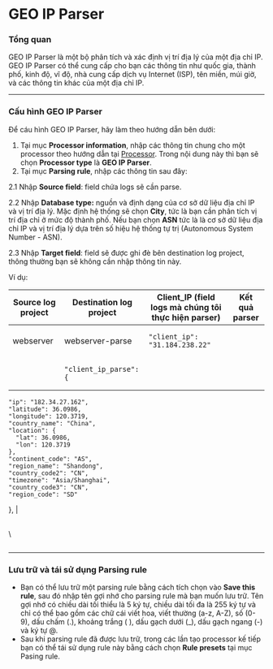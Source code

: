 # GEO IP Parser

### Tổng quan

GEO IP Parser là một bộ phân tích và xác định vị trí địa lý của một địa chỉ IP. GEO IP Parser có thể cung cấp cho bạn các thông tin như quốc gia, thành phố, kinh độ, vĩ độ, nhà cung cấp dịch vụ Internet (ISP), tên miền, múi giờ, và các thông tin khác của một địa chỉ IP.

***

### Cấu hình GEO IP Parser

Để cáu hình GEO IP Parser, hãy làm theo hướng dẫn bên dưới:&#x20;

1. Tại mục **Processor information**, nhập các thông tin chung cho một processor theo hướng dẫn tại [Processor](./). Trong nội dung này thì bạn sẽ chọn **Processor type** là **GEO IP Parser**.
2. Tại mục **Parsing rule**, nhập các thông tin sau đây:

2.1 Nhập **Source field**: field chứa logs sẽ cần parse.

2.2 Nhập **Database type:** nguồn và định dạng của cơ sở dữ liệu địa chỉ IP và vị trí địa lý. Mặc định hệ thống sẽ chọn **City**, tức là bạn cần phân tích vị trí địa chỉ ở mức độ thành phố. Nếu bạn chọn **ASN** tức là là cơ sở dữ liệu địa chỉ IP và vị trí địa lý dựa trên số hiệu hệ thống tự trị (Autonomous System Number - ASN).

2.3 Nhập **Target field**: field sẽ được ghi đè bên destination log project, thông thường bạn sẽ không cần nhập thông tin này.

Ví dụ:&#x20;

| Source log project | Destination log project | Client\_IP (field logs mà chúng tôi thực hiện parser) | Kết quả parser                                                                                                                                                                                                                                                                                                                                                                                                |
| ------------------ | ----------------------- | ----------------------------------------------------- | ------------------------------------------------------------------------------------------------------------------------------------------------------------------------------------------------------------------------------------------------------------------------------------------------------------------------------------------------------------------------------------------------------------- |
| webserver          | webserver-parse         | <pre><code>"client_ip": "31.184.238.22"
</code></pre> | <pre><code>"client_ip_parse": {
    "ip": "182.34.27.162",
    "latitude": 36.0986,
    "longitude": 120.3719,
    "country_name": "China",
    "location": {
      "lat": 36.0986,
      "lon": 120.3719
    },
    "continent_code": "AS",
    "region_name": "Shandong",
    "country_code2": "CN",
    "timezone": "Asia/Shanghai",
    "country_code3": "CN",
    "region_code": "SD"
  },
</code></pre> |

\
\


<figure><img src="http://docs.vngcloud.vn/download/attachments/59802012/image2023-8-2_14-35-57.png?version=1&#x26;modificationDate=1690961758000&#x26;api=v2" alt=""><figcaption></figcaption></figure>

***

### Lưu trữ và tái sử dụng Parsing rule

* Bạn có thể lưu trữ một parsing rule bằng cách tích chọn vào **Save this rule**, sau đó nhập tên gợi nhớ cho parsing rule mà bạn muốn lưu trữ. Tên gợi nhớ có chiều dài tối thiểu là 5 ký tự, chiều dài tối đa là 255 ký tự và chỉ có thể bao gồm các chữ cái viết hoa, viết thường (a-z, A-Z), số (0-9), dấu chấm (.), khoảng trắng ( ), dấu gạch dưới (\_), dấu gạch ngang (-) và ký tự @.
* Sau khi parsing rule đã được lưu trữ, trong các lần tạo processor kế tiếp bạn có thể tái sử dụng rule này bằng cách chọn **Rule presets** tại mục Pasing rule.&#x20;

